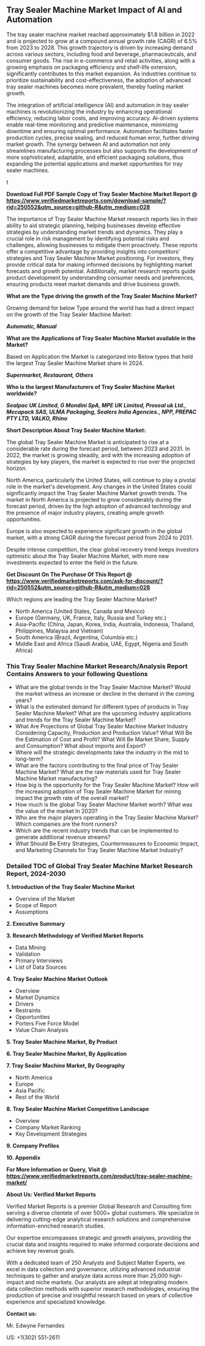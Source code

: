 <h2>Tray Sealer Machine Market Impact of AI and Automation</h2><p>The tray sealer machine market reached approximately $1.8 billion in 2022 and is projected to grow at a compound annual growth rate (CAGR) of 6.5% from 2023 to 2028. This growth trajectory is driven by increasing demand across various sectors, including food and beverage, pharmaceuticals, and consumer goods. The rise in e-commerce and retail activities, along with a growing emphasis on packaging efficiency and shelf-life extension, significantly contributes to this market expansion. As industries continue to prioritize sustainability and cost-effectiveness, the adoption of advanced tray sealer machines becomes more prevalent, thereby fueling market growth.</p><p>The integration of artificial intelligence (AI) and automation in tray sealer machines is revolutionizing the industry by enhancing operational efficiency, reducing labor costs, and improving accuracy. AI-driven systems enable real-time monitoring and predictive maintenance, minimizing downtime and ensuring optimal performance. Automation facilitates faster production cycles, precise sealing, and reduced human error, further driving market growth. The synergy between AI and automation not only streamlines manufacturing processes but also supports the development of more sophisticated, adaptable, and efficient packaging solutions, thus expanding the potential applications and market opportunities for tray sealer machines.</p>t</p><p id="" class=""><strong>Download Full PDF Sample Copy of Tray Sealer Machine Market Report @ <a href="https://www.verifiedmarketreports.com/download-sample/?rid=250552&utm_source=github-R&utm_medium=028" target="_blank">https://www.verifiedmarketreports.com/download-sample/?rid=250552&utm_source=github-R&utm_medium=028</a></strong></p><p>The importance of&nbsp;Tray Sealer Machine Market research reports lies in their ability to aid strategic planning, helping businesses develop effective strategies by understanding market trends and dynamics. They play a crucial role in risk management by identifying potential risks and challenges, allowing businesses to mitigate them proactively. These reports offer a competitive advantage by providing insights into competitors' strategies and Tray Sealer Machine Market positioning. For investors, they provide critical data for making informed decisions by highlighting market forecasts and growth potential. Additionally, market research reports guide product development by understanding consumer needs and preferences, ensuring products meet market demands and drive business growth.</p><p><strong>What are the&nbsp;Type driving the growth of the Tray Sealer Machine Market?</strong></p><p id="" class="">Growing demand for below Type around the world has had a direct impact on the growth of the Tray Sealer Machine Market:</p><em><strong>Automatic, Manual</strong></em></p><strong>What are the&nbsp;Applications&nbsp;of Tray Sealer Machine Market available in the Market?</strong></p><p id="" class="">Based on Application the Market is categorized into Below types that held the largest Tray Sealer Machine Market share In 2024.</p><em><strong>Supermarket, Restaurant, Others</strong></em></p><strong>Who is the largest Manufacturers of Tray Sealer Machine Market worldwide?</strong></p><p><em><strong>Sealpac UK Limited, G Mondini SpA, MPE UK Limited, Proseal uk Ltd., Mecapack SAS, ULMA Packaging, Sealers India Agencies., NPP, PREPAC PTY LTD, VALKO, Rhino</strong></em></p><p id="" class=""><strong>Short Description About Tray Sealer Machine Market:</strong></p><p>The global Tray Sealer Machine Market is anticipated to rise at a considerable rate during the forecast period, between 2023 and 2031. In 2022, the market is growing steadily, and with the increasing adoption of strategies by key players, the market is expected to rise over the projected horizon.</p><p>North America, particularly the United States, will continue to play a pivotal role in the market's development. Any changes in the United States could significantly impact the Tray Sealer Machine Market growth trends. The market in North America is projected to grow considerably during the forecast period, driven by the high adoption of advanced technology and the presence of major industry players, creating ample growth opportunities.</p><p>Europe is also expected to experience significant growth in the global market, with a strong CAGR during the forecast period from 2024 to 2031.</p><p>Despite intense competition, the clear global recovery trend keeps investors optimistic about the Tray Sealer Machine Market, with more new investments expected to enter the field in the future.</p><p id="" class=""><strong>Get Discount On The Purchase Of This Report @ <a href="https://www.verifiedmarketreports.com/ask-for-discount/?rid=250552&utm_source=github-R&utm_medium=028" target="_blank">https://www.verifiedmarketreports.com/ask-for-discount/?rid=250552&utm_source=github-R&utm_medium=028</a></strong></p>Which regions are leading the Tray Sealer Machine Market?</p><ul><li>North America (United States, Canada and Mexico)</li><li>Europe (Germany, UK, France, Italy, Russia and Turkey etc.)</li><li>Asia-Pacific (China, Japan, Korea, India, Australia, Indonesia, Thailand, Philippines, Malaysia and Vietnam)</li><li>South America (Brazil, Argentina, Columbia etc.)</li><li>Middle East and Africa (Saudi Arabia, UAE, Egypt, Nigeria and South Africa)</li></ul><h3 id="" class="">This Tray Sealer Machine Market Research/Analysis Report Contains Answers to your following Questions</h3><ul><li>What are the global trends in the Tray Sealer Machine Market? Would the market witness an increase or decline in the demand in the coming years?</li><li>What is the estimated demand for different types of products in Tray Sealer Machine Market? What are the upcoming industry applications and trends for the Tray Sealer Machine Market?</li><li>What Are Projections of Global Tray Sealer Machine Market Industry Considering Capacity, Production and Production Value? What Will Be the Estimation of Cost and Profit? What Will Be Market Share, Supply and Consumption? What about imports and Export?</li><li>Where will the strategic developments take the industry in the mid to long-term?</li><li>What are the factors contributing to the final price of Tray Sealer Machine Market? What are the raw materials used for Tray Sealer Machine Market manufacturing?</li><li>How big is the opportunity for the Tray Sealer Machine Market? How will the increasing adoption of Tray Sealer Machine Market for mining impact the growth rate of the overall market?</li><li>How much is the global Tray Sealer Machine Market worth? What was the value of the market In 2020?</li><li>Who are the major players operating in the Tray Sealer Machine Market? Which companies are the front runners?</li><li>Which are the recent industry trends that can be implemented to generate additional revenue streams?</li><li>What Should Be Entry Strategies, Countermeasures to Economic Impact, and Marketing Channels for Tray Sealer Machine Market Industry?</li></ul><h3 id="" class="">Detailed TOC of Global Tray Sealer Machine Market Research Report, 2024-2030</h3><p id="" class=""><strong>1. Introduction of the Tray Sealer Machine Market</strong></p><ul><li>Overview of the Market</li><li>Scope of Report</li><li>Assumptions</li></ul><p id="" class=""><strong>2. Executive Summary</strong></p><p id="" class=""><strong>3. Research Methodology of Verified Market Reports</strong></p><ul><li>Data Mining</li><li>Validation</li><li>Primary Interviews</li><li>List of Data Sources</li></ul><p id="" class=""><strong>4. Tray Sealer Machine Market Outlook</strong></p><ul><li>Overview</li><li>Market Dynamics</li><li>Drivers</li><li>Restraints</li><li>Opportunities</li><li>Porters Five Force Model</li><li>Value Chain Analysis</li></ul><p id="" class=""><strong>5. Tray Sealer Machine Market, By Product</strong></p><p id="" class=""><strong>6. Tray Sealer Machine Market, By Application</strong></p><p id="" class=""><strong>7. Tray Sealer Machine Market, By Geography</strong></p><ul><li>North America</li><li>Europe</li><li>Asia Pacific</li><li>Rest of the World</li></ul><p id="" class=""><strong>8. Tray Sealer Machine Market Competitive Landscape</strong></p><ul><li>Overview</li><li>Company Market Ranking</li><li>Key Development Strategies</li></ul><p id="" class=""><strong>9. Company Profiles</strong></p><p id="" class=""><strong>10. Appendix</strong></p><p id="" class=""><strong>For More Information or Query, Visit @ <a href="https://www.verifiedmarketreports.com/product/tray-sealer-machine-market/" target="_blank">https://www.verifiedmarketreports.com/product/tray-sealer-machine-market/</a></strong></p><p id="" class=""><strong>About Us: Verified Market Reports</strong></p><p id="" class="">Verified Market Reports is a premier Global Research and Consulting firm serving a diverse clientele of over 5000+ global customers. We specialize in delivering cutting-edge analytical research solutions and comprehensive information-enriched research studies.</p><p id="" class="">Our expertise encompasses strategic and growth analyses, providing the crucial data and insights required to make informed corporate decisions and achieve key revenue goals.</p><p id="" class="">With a dedicated team of 250 Analysts and Subject Matter Experts, we excel in data collection and governance, utilizing advanced industrial techniques to gather and analyze data across more than 25,000 high-impact and niche markets. Our analysts are adept at integrating modern data collection methods with superior research methodologies, ensuring the production of precise and insightful research based on years of collective experience and specialized knowledge.</p><p id="" class=""><strong>Contact us:</strong></p><p id="" class="">Mr. Edwyne Fernandes</p><p id="" class="">US: +1(302) 551-2611</p>
